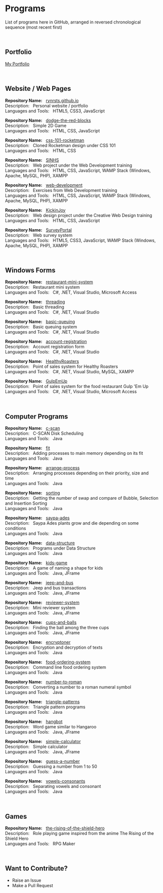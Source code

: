 # Programs

List of programs here in GitHub, arranged in reversed chronological sequence (most recent first)

<br>

## Portfolio

[My Portfolio](https://rynrsts.github.io)

<br>

## Website / Web Pages

**Repository Name:** &nbsp; [rynrsts.github.io](https://github.com/rynrsts/rynrsts.github.io) <br>
Description: &nbsp; Personal website / portfolio <br>
Languages and Tools: &nbsp; HTML5, CSS3, JavaScript

**Repository Name:** &nbsp; [dodge-the-red-blocks](https://github.com/rynrsts/dodge-the-red-blocks) <br>
Description: &nbsp; Simple 2D Game <br>
Languages and Tools: &nbsp; HTML, CSS, JavaScript
<!-- 3rd Year, 1st Term (2020) -->

**Repository Name:** &nbsp; [css-101-rocketman](https://github.com/rynrsts/css-101-rocketman) <br>
Description: &nbsp; Cloned Rocketman design under CSS 101 <br>
Languages and Tools: &nbsp; HTML, CSS
<!-- Summer (2021) -->

**Repository Name:** &nbsp; [SINHS](https://github.com/rynrsts/SINHS) <br>
Description: &nbsp; Web project under the Web Development training <br>
Languages and Tools: &nbsp; HTML, CSS, JavaScript, WAMP Stack (Windows, Apache, MySQL, PHP), XAMPP
<!-- Summer (2018) -->

**Repository Name:** &nbsp; [web-development](https://github.com/rynrsts/web-development) <br>
Description: &nbsp; Exercises from Web Development training <br>
Languages and Tools: &nbsp; HTML, CSS, JavaScript, WAMP Stack (Windows, Apache, MySQL, PHP), XAMPP
<!-- Summer (2018) -->

**Repository Name:** &nbsp; [KickinJoy](https://github.com/rynrsts/KickinJoy) <br>
Description: &nbsp; Web design project under the Creative Web Design training <br>
Languages and Tools: &nbsp; HTML, CSS, JavaScript
<!-- Summer (2018) -->

**Repository Name:** &nbsp; [SurveyPortal](https://github.com/rynrsts/SurveyPortal) <br>
Description: &nbsp; Web survey system <br>
Languages and Tools: &nbsp; HTML5, CSS3, JavaScript, WAMP Stack (Windows, Apache, MySQL, PHP), XAMPP
<!-- Grade 12, 1st Term (2017) -->

<br>

## Windows Forms

**Repository Name:** &nbsp; [restaurant-mini-system](https://github.com/rynrsts/restaurant-mini-system) <br>
Description: &nbsp; Restaurant mini system <br>
Languages and Tools: &nbsp; C#, .NET, Visual Studio, Microsoft Access
<!-- 3rd Year, 1st Term (2020) -->

**Repository Name:** &nbsp; [threading](https://github.com/rynrsts/threading) <br>
Description: &nbsp; Basic threading <br>
Languages and Tools: &nbsp; C#, .NET, Visual Studio
<!-- 3rd Year, 1st Term (2020) -->

**Repository Name:** &nbsp; [basic-queuing](https://github.com/rynrsts/basic-queuing) <br>
Description: &nbsp; Basic queuing system <br>
Languages and Tools: &nbsp; C#, .NET, Visual Studio
<!-- 3rd Year, 1st Term (2020) -->

**Repository Name:** &nbsp; [account-registration](https://github.com/rynrsts/account-registration) <br>
Description: &nbsp; Account registration form <br>
Languages and Tools: &nbsp; C#, .NET, Visual Studio
<!-- 3rd Year, 1st Term (2020) -->

**Repository Name:** &nbsp; [HealthyRoasters](https://github.com/rynrsts/HealthyRoasters) <br>
Description: &nbsp; Point of sales system for Healthy Roasters <br>
Languages and Tools: &nbsp; C#, .NET, Visual Studio, MySQL, XAMPP
<!-- 2nd Year, 2nd Term (2020) -->

**Repository Name:** &nbsp; [GulpEmUp](https://github.com/rynrsts/GulpEmUp) <br>
Description: &nbsp; Point of sales system for the food restaurant Gulp 'Em Up <br>
Languages and Tools: &nbsp; C#, .NET, Visual Studio, Microsoft Access
<!-- Grade 12, 2nd Term (2018) -->

<br>

## Computer Programs

**Repository Name:** &nbsp; [c-scan](https://github.com/rynrsts/c-scan) <br>
Description: &nbsp; C-SCAN Disk Scheduling <br>
Languages and Tools: &nbsp; Java
<!-- 2nd Year, 1st Term (2019) -->

**Repository Name:** &nbsp; [fit](https://github.com/rynrsts/fit) <br>
Description: &nbsp; Adding processes to main memory depending on its fit <br>
Languages and Tools: &nbsp; Java
<!-- 2nd Year, 1st Term (2019) -->

**Repository Name:** &nbsp; [arrange-process](https://github.com/rynrsts/arrange-process) <br>
Description: &nbsp; Arranging processes depending on their priority, size and time <br>
Languages and Tools: &nbsp; Java
<!-- 2nd Year, 1st Term (2019) -->

**Repository Name:** &nbsp; [sorting](https://github.com/rynrsts/sorting) <br>
Description: &nbsp; Getting the number of swap and compare of Bubble, Selection and Insertion Sorting <br>
Languages and Tools: &nbsp; Java
<!-- 2nd Year, 1st Term (2019) -->

**Repository Name:** &nbsp; [saypa-ades](https://github.com/rynrsts/saypa-ades) <br>
Description: &nbsp; Saypa Ades plants grow and die depending on some conditions <br>
Languages and Tools: &nbsp; Java
<!-- 2nd Year, 1st Term (2019) -->

**Repository Name:** &nbsp; [data-structure](https://github.com/rynrsts/data-structure) <br>
Description: &nbsp; Programs under Data Structure <br>
Languages and Tools: &nbsp; Java
<!-- 2nd Year, 1st Term (2019) -->

**Repository Name:** &nbsp; [kids-game](https://github.com/rynrsts/kids-game) <br>
Description: &nbsp; A game of naming a shape for kids <br>
Languages and Tools: &nbsp; Java, JFrame
<!-- 1st Year, 2nd Term (2019) -->

**Repository Name:** &nbsp; [jeep-and-bus](https://github.com/rynrsts/jeep-and-bus) <br>
Description: &nbsp; Jeep and bus transactions <br>
Languages and Tools: &nbsp; Java, JFrame
<!-- 1st Year, 2nd Term (2019) -->

**Repository Name:** &nbsp; [reviewer-system](https://github.com/rynrsts/reviewer-system) <br>
Description: &nbsp; Mini reviewer system <br>
Languages and Tools: &nbsp; Java, JFrame
<!-- 1st Year, 2nd Term (2019) -->

**Repository Name:** &nbsp; [cups-and-balls](https://github.com/rynrsts/cups-and-balls) <br>
Description: &nbsp; Finding the ball among the three cups <br>
Languages and Tools: &nbsp; Java, JFrame
<!-- 1st Year, 2nd Term (2019) -->

**Repository Name:** &nbsp; [encryptoner](https://github.com/rynrsts/encryptoner) <br>
Description: &nbsp; Encryption and decryption of texts <br>
Languages and Tools: &nbsp; Java
<!-- 1st Year, 2nd Term (2019) -->

**Repository Name:** &nbsp; [food-ordering-system](https://github.com/rynrsts/food-ordering-system) <br>
Description: &nbsp; Command line food ordering system <br>
Languages and Tools: &nbsp; Java
<!-- 1st Year, 1st Term (2018) -->

**Repository Name:** &nbsp; [number-to-roman](https://github.com/rynrsts/number-to-roman) <br>
Description: &nbsp; Converting a number to a roman numeral symbol <br>
Languages and Tools: &nbsp; Java
<!-- 1st Year, 1st Term (2018) -->

**Repository Name:** &nbsp; [triangle-patterns](https://github.com/rynrsts/triangle-patterns) <br>
Description: &nbsp; Triangle pattern programs <br>
Languages and Tools: &nbsp; Java
<!-- 1st Year, 1st Term (2018) -->

**Repository Name:** &nbsp; [hangbot](https://github.com/rynrsts/hangbot) <br>
Description: &nbsp; Word game similar to Hangaroo <br>
Languages and Tools: &nbsp; Java, JFrame
<!-- Grade 12, 1st Term (2017) -->

**Repository Name:** &nbsp; [simple-calculator](https://github.com/rynrsts/simple-calculator) <br>
Description: &nbsp; Simple calculator <br>
Languages and Tools: &nbsp; Java, JFrame
<!-- Grade 11, 1st Term (2016) -->

**Repository Name:** &nbsp; [guess-a-number](https://github.com/rynrsts/guess-a-number) <br>
Description: &nbsp; Guessing a number from 1 to 50 <br>
Languages and Tools: &nbsp; Java
<!-- Grade 11, 1st Term (2016) -->

**Repository Name:** &nbsp; [vowels-consonants](https://github.com/rynrsts/vowels-consonants) <br>
Description: &nbsp; Separating vowels and consonant <br>
Languages and Tools: &nbsp; Java
<!-- Grade 11, 1st Term (2016) -->

<br>

## Games

**Repository Name:** &nbsp; [the-rising-of-the-shield-hero](https://github.com/rynrsts/the-rising-of-the-shield-hero) <br>
Description: &nbsp; Role playing game inspired from the anime The Rising of the Shield Hero <br>
Languages and Tools: &nbsp; RPG Maker
<!-- 2nd Year, 1st Term (2019) -->

<br>

## Want to Contribute?

- Raise an Issue
- Make a Pull Request
